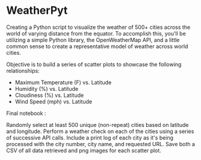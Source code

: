 # WeatherPyt

Creating a Python script to visualize the weather of 500+ cities across the world of varying distance from the equator. To accomplish this, you'll be utilizing a simple Python library, the OpenWeatherMap API, and a little common sense to create a representative model of weather across world cities.

Objective is to build a series of scatter plots to showcase the following relationships:

- Maximum Temperature (F) vs. Latitude
- Humidity (%) vs. Latitude
- Cloudiness (%) vs. Latitude
- Wind Speed (mph) vs. Latitude

Final notebook :

Randomly select at least 500 unique (non-repeat) cities based on latitude and longitude.
Perform a weather check on each of the cities using a series of successive API calls.
Include a print log of each city as it's being processed with the city number, city name, and requested URL.
Save both a CSV of all data retrieved and png images for each scatter plot.
